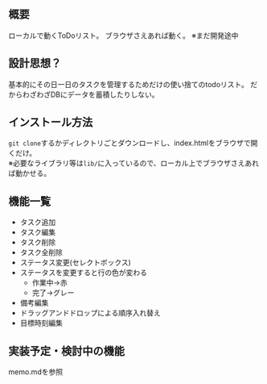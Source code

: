 ## 概要
ローカルで動くToDoリスト。
ブラウザさえあれば動く。
※まだ開発途中
## 設計思想？
基本的にその日一日のタスクを管理するためだけの使い捨てのtodoリスト。
だからわざわざDBにデータを蓄積したりしない。
## インストール方法
```git clone```するかディレクトリごとダウンロードし、index.htmlをブラウザで開くだけ。  
※必要なライブラリ等は```lib/```に入っているので、ローカル上でブラウザさえあれば動かせる。
## 機能一覧
- タスク追加
- タスク編集
- タスク削除
- タスク全削除
- ステータス変更(セレクトボックス)
- ステータスを変更すると行の色が変わる
  - 作業中→赤
  - 完了→グレー
- 備考編集
- ドラッグアンドドロップによる順序入れ替え
- 目標時刻編集
## 実装予定・検討中の機能
memo.mdを参照
